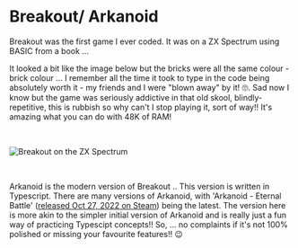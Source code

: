 # Breakout/ Arkanoid

Breakout was the first game I ever coded. It was on a ZX Spectrum using BASIC from a book ...

It looked a bit like the image below but the bricks were all the same colour - brick colour ... I remember all the time it took to type in the code being absolutely worth it - my friends and I were "blown away" by it! :roll_eyes:. Sad now I know but the game was seriously addictive in that old skool, blindly-repetitive, this is rubbish so why can't I stop playing it, sort of way!! It's amazing what you can do with 48K of RAM!

&nbsp;

![Breakout on the ZX Spectrum](https://i.ytimg.com/vi/f_NOhNB4V-I/hqdefault.jpg)

&nbsp;&nbsp;

Arkanoid is the modern version of Breakout .. This version is written in Typescript. There are many versions of Arkanoid, with 'Arkanoid - Eternal Battle' ([released Oct 27, 2022 on Steam](https://store.steampowered.com/app/1717270/Arkanoid__Eternal_Battle/)) being the latest. The version here is more akin to the simpler initial version of Arkanoid and is really just a fun way of practicing Typescipt concepts!! So, ... no complaints if it's not 100% polished or missing your favourite features!! :wink:

